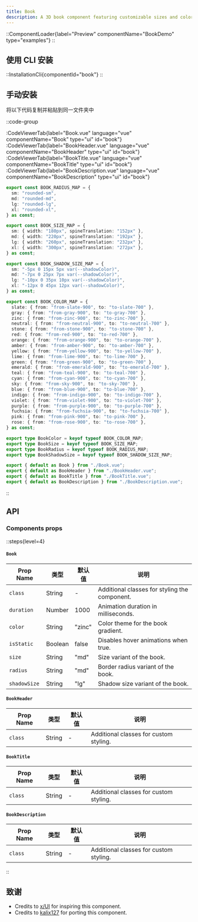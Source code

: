 ```yaml
---
title: Book
description: A 3D book component featuring customizable sizes and color gradients.
---
```


::ComponentLoader{label="Preview" componentName="BookDemo" type="examples"}
::

## 使用 CLI 安装

::InstallationCli{componentId="book"}
::

## 手动安装

将以下代码复制并粘贴到同一文件夹中

::code-group

:CodeViewerTab{label="Book.vue" language="vue" componentName="Book" type="ui" id="book"}
:CodeViewerTab{label="BookHeader.vue" language="vue" componentName="BookHeader" type="ui" id="book"}
:CodeViewerTab{label="BookTitle.vue" language="vue" componentName="BookTitle" type="ui" id="book"}
:CodeViewerTab{label="BookDescription.vue" language="vue" componentName="BookDescription" type="ui" id="book"}

```ts [index.ts]
export const BOOK_RADIUS_MAP = {
  sm: "rounded-sm",
  md: "rounded-md",
  lg: "rounded-lg",
  xl: "rounded-xl",
} as const;

export const BOOK_SIZE_MAP = {
  sm: { width: "180px", spineTranslation: "152px" },
  md: { width: "220px", spineTranslation: "192px" },
  lg: { width: "260px", spineTranslation: "232px" },
  xl: { width: "300px", spineTranslation: "272px" },
} as const;

export const BOOK_SHADOW_SIZE_MAP = {
  sm: "-5px 0 15px 5px var(--shadowColor)",
  md: "-7px 0 25px 7px var(--shadowColor)",
  lg: "-10px 0 35px 10px var(--shadowColor)",
  xl: "-12px 0 45px 12px var(--shadowColor)",
} as const;

export const BOOK_COLOR_MAP = {
  slate: { from: "from-slate-900", to: "to-slate-700" },
  gray: { from: "from-gray-900", to: "to-gray-700" },
  zinc: { from: "from-zinc-900", to: "to-zinc-700" },
  neutral: { from: "from-neutral-900", to: "to-neutral-700" },
  stone: { from: "from-stone-900", to: "to-stone-700" },
  red: { from: "from-red-900", to: "to-red-700" },
  orange: { from: "from-orange-900", to: "to-orange-700" },
  amber: { from: "from-amber-900", to: "to-amber-700" },
  yellow: { from: "from-yellow-900", to: "to-yellow-700" },
  lime: { from: "from-lime-900", to: "to-lime-700" },
  green: { from: "from-green-900", to: "to-green-700" },
  emerald: { from: "from-emerald-900", to: "to-emerald-700" },
  teal: { from: "from-teal-900", to: "to-teal-700" },
  cyan: { from: "from-cyan-900", to: "to-cyan-700" },
  sky: { from: "from-sky-900", to: "to-sky-700" },
  blue: { from: "from-blue-900", to: "to-blue-700" },
  indigo: { from: "from-indigo-900", to: "to-indigo-700" },
  violet: { from: "from-violet-900", to: "to-violet-700" },
  purple: { from: "from-purple-900", to: "to-purple-700" },
  fuchsia: { from: "from-fuchsia-900", to: "to-fuchsia-700" },
  pink: { from: "from-pink-900", to: "to-pink-700" },
  rose: { from: "from-rose-900", to: "to-rose-700" },
} as const;

export type BookColor = keyof typeof BOOK_COLOR_MAP;
export type BookSize = keyof typeof BOOK_SIZE_MAP;
export type BookRadius = keyof typeof BOOK_RADIUS_MAP;
export type BookShadowSize = keyof typeof BOOK_SHADOW_SIZE_MAP;

export { default as Book } from "./Book.vue";
export { default as BookHeader } from "./BookHeader.vue";
export { default as BookTitle } from "./BookTitle.vue";
export { default as BookDescription } from "./BookDescription.vue";
```

::

## API

### Components props

::steps{level=4}

#### `Book`

| Prop Name    | 类型    | 默认值 | 说明                                          |
| ------------ | ------- | ------ | --------------------------------------------- |
| `class`      | String  | -      | Additional classes for styling the component. |
| `duration`   | Number  | 1000   | Animation duration in milliseconds.           |
| `color`      | String  | "zinc" | Color theme for the book gradient.            |
| `isStatic`   | Boolean | false  | Disables hover animations when true.          |
| `size`       | String  | "md"   | Size variant of the book.                     |
| `radius`     | String  | "md"   | Border radius variant of the book.            |
| `shadowSize` | String  | "lg"   | Shadow size variant of the book.              |

#### `BookHeader`

| Prop Name | 类型   | 默认值 | 说明                                   |
| --------- | ------ | ------ | -------------------------------------- |
| `class`   | String | -      | Additional classes for custom styling. |

#### `BookTitle`

| Prop Name | 类型   | 默认值 | 说明                                   |
| --------- | ------ | ------ | -------------------------------------- |
| `class`   | String | -      | Additional classes for custom styling. |

#### `BookDescription`

| Prop Name | 类型   | 默认值 | 说明                                   |
| --------- | ------ | ------ | -------------------------------------- |
| `class`   | String | -      | Additional classes for custom styling. |

::

## 致谢

- Credits to [x/UI](https://ui.3x.gl/docs/book) for inspiring this component.
- Credits to [kalix127](https://github.com/kalix127) for porting this component.
